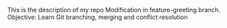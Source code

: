 This is the description of my repo
Modification in feature-greeting branch.
Objective: Learn Git branching, merging and conflict resolution
